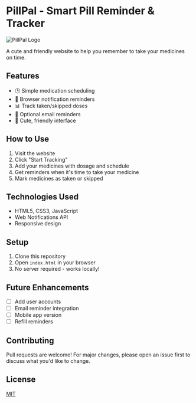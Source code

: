 # PillPal - Smart Pill Reminder & Tracker

![PillPal Logo](images/pill-icon.png)

A cute and friendly website to help you remember to take your medicines on time.

## Features

- 🕒 Simple medication scheduling
- 🔔 Browser notification reminders
- 📊 Track taken/skipped doses
- 💌 Optional email reminders
- 💖 Cute, friendly interface

## How to Use

1. Visit the website
2. Click "Start Tracking"
3. Add your medicines with dosage and schedule
4. Get reminders when it's time to take your medicine
5. Mark medicines as taken or skipped

## Technologies Used

- HTML5, CSS3, JavaScript
- Web Notifications API
- Responsive design

## Setup

1. Clone this repository
2. Open `index.html` in your browser
3. No server required - works locally!

## Future Enhancements

- [ ] Add user accounts
- [ ] Email reminder integration
- [ ] Mobile app version
- [ ] Refill reminders

## Contributing

Pull requests are welcome! For major changes, please open an issue first to discuss what you'd like to change.

## License

[MIT](https://choosealicense.com/licenses/mit/)

